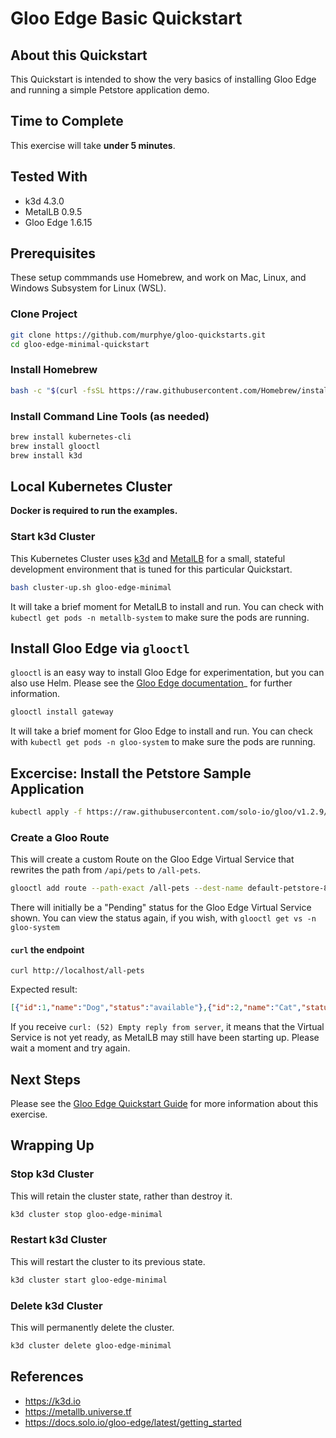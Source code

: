 # Gloo Edge Basic Quickstart

## About this Quickstart

This Quickstart is intended to show the very basics of installing Gloo Edge and running a simple Petstore application demo.

## Time to Complete

This exercise will take **under 5 minutes**.

## Tested With

* k3d 4.3.0
* MetalLB 0.9.5
* Gloo Edge 1.6.15

## Prerequisites

These setup commmands use Homebrew, and work on Mac, Linux, and Windows Subsystem for Linux (WSL).

### Clone Project

```bash
git clone https://github.com/murphye/gloo-quickstarts.git
cd gloo-edge-minimal-quickstart
```

### Install Homebrew
```bash
bash -c "$(curl -fsSL https://raw.githubusercontent.com/Homebrew/install/HEAD/install.sh)"
```

### Install Command Line Tools (as needed)
```bash
brew install kubernetes-cli
brew install glooctl
brew install k3d
```

## Local Kubernetes Cluster

**Docker is required to run the examples.**

### Start k3d Cluster

This Kubernetes Cluster uses [k3d](http://k3d.io) and [MetalLB](https://metallb.universe.tf/) for a small, stateful development environment that is tuned for this particular Quickstart.

```bash
bash cluster-up.sh gloo-edge-minimal
```

It will take a brief moment for MetalLB to install and run. You can check with `kubectl get pods -n metallb-system` to make sure the pods are running.

## Install Gloo Edge via `glooctl`

`glooctl` is an easy way to install Gloo Edge for experimentation, but you can also use Helm. Please see the [Gloo Edge documentation](https://docs.solo.io/gloo-edge)_ for further information.

```bash
glooctl install gateway
```

It will take a brief moment for Gloo Edge to install and run. You can check with `kubectl get pods -n gloo-system` to make sure the pods are running.

## Excercise: Install the Petstore Sample Application

```bash
kubectl apply -f https://raw.githubusercontent.com/solo-io/gloo/v1.2.9/example/petstore/petstore.yaml
```

### Create a Gloo Route

This will create a custom Route on the Gloo Edge Virtual Service that rewrites the path from `/api/pets` to `/all-pets`.

```bash
glooctl add route --path-exact /all-pets --dest-name default-petstore-8080 --prefix-rewrite /api/pets
```

There will initially be a "Pending" status for the Gloo Edge Virtual Service shown. You can view the status again, if you wish, with `glooctl get vs -n gloo-system`

#### `curl` the endpoint

```
curl http://localhost/all-pets
```

Expected result:

```json
[{"id":1,"name":"Dog","status":"available"},{"id":2,"name":"Cat","status":"pending"}]
```

If you receive `curl: (52) Empty reply from server`, it means that the Virtual Service is not yet ready, as MetalLB may still have been starting up. Please wait a moment and try again.

## Next Steps

Please see the [Gloo Edge Quickstart Guide](https://docs.solo.io/gloo-edge/latest/guides/traffic_management/hello_world/) for more information about this exercise.

## Wrapping Up

### Stop k3d Cluster

This will retain the cluster state, rather than destroy it.

```bash
k3d cluster stop gloo-edge-minimal
```

### Restart k3d Cluster

This will restart the cluster to its previous state.

```bash
k3d cluster start gloo-edge-minimal
```

### Delete k3d Cluster

This will permanently delete the cluster.

```bash
k3d cluster delete gloo-edge-minimal
```

## References

* https://k3d.io
* https://metallb.universe.tf
* https://docs.solo.io/gloo-edge/latest/getting_started